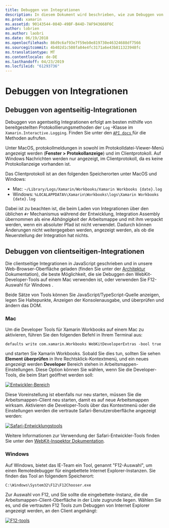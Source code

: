 ```yaml
---
title: Debuggen von Integrationen
description: In diesem Dokument wird beschrieben, wie zum Debuggen von Xamarin Workbooks-Integrationen, sowohl agentseitig als auch die clientseitige unter Windows und Mac.
ms.prod: xamarin
ms.assetid: 90143544-084D-49BF-B44D-7AF943668F6C
author: lobrien
ms.author: laobri
ms.date: 06/19/2018
ms.openlocfilehash: 86d9c6af93e7f59eb0e819730e46324688df7566
ms.sourcegitcommit: 4b402d1c508fa84e4fc3171a6e43b811323948fc
ms.translationtype: MT
ms.contentlocale: de-DE
ms.lasthandoff: 04/23/2019
ms.locfileid: "61293736"
---
```

# <a name="debugging-integrations"></a>Debuggen von Integrationen

## <a name="debugging-agent-side-integrations"></a>Debuggen von agentseitig-Integrationen

Debuggen von agentseitig Integrationen erfolgt am besten mithilfe von bereitgestellten Protokollierungsmethoden der `Log` -Klasse im `Xamarin.Interactive.Logging`. Finden Sie unter den [ `API docs` ](https://developer.xamarin.com/api/type/Xamarin.Interactive.Logging.Log/) für die Methoden aufrufen.

Unter MacOS, protokollmeldungen in sowohl im Protokolldatei-Viewer-Menü angezeigt werden (**Fenster > Protokollanzeige**) und im Clientprotokoll. Auf Windows Nachrichten werden nur angezeigt, im Clientprotokoll, da es keine Protokollanzeige vorhanden ist.

Das Clientprotokoll ist an den folgenden Speicherorten unter MacOS und Windows:

- Mac: `~/Library/Logs/Xamarin/Workbooks/Xamarin Workbooks {date}.log`
- Windows: `%LOCALAPPDATA%\Xamarin\Workbooks\logs\Xamarin Workbooks {date}.log`

Dabei ist zu beachten ist, die beim Laden von Integrationen über den üblichen `#r` Mechanismus während der Entwicklung, Integration Assembly übernommen als eine _Abhängigkeit_ der Arbeitsmappe und mit ihm verpackt werden, wenn ein absoluter Pfad ist nicht verwendet. Dadurch können Änderungen nicht weitergegeben werden, angezeigt werden, als ob die Neuerstellung der Integration hat nichts.

## <a name="debugging-client-side-integrations"></a>Debuggen von clientseitigen-Integrationen

Die clientseitige Integrationen in JavaScript geschrieben und in unsere Web-Browser-Oberfläche geladen (finden Sie unter der [Architektur](~/tools/workbooks/sdk/architecture.md) Dokumentation), die beste Möglichkeit, die sie Debuggen den WebKit-Developer-Tools auf einem Mac verwenden ist, oder verwenden Sie F12-Auswahl für Windows .

Beide Sätze von Tools können Sie JavaScript/TypeScript-Quelle anzeigen, legen Sie Haltepunkte, Anzeigen der Konsolenausgabe, und überprüfen und ändern das DOM.

### <a name="mac"></a>Mac

Um die Developer Tools für Xamarin Workbooks auf einem Mac zu aktivieren, führen Sie den folgenden Befehl in Ihrem Terminal aus:

```shell
defaults write com.xamarin.Workbooks WebKitDeveloperExtras -bool true
```

und starten Sie Xamarin Workbooks. Sobald Sie dies tun, sollten Sie sehen **Element überprüfen** in Ihre Rechtsklick-Kontextmenü, und ein neues angezeigt werden **Developer** Bereich stehen in Arbeitsmappen-Einstellungen. Diese Option können Sie wählen, wenn Sie die Developer-Tools, die beim Start geöffnet werden soll:

[![Entwickler-Bereich](debugging-images/developer-pane-small.png)](debugging-images/developer-pane.png#lightbox)

Diese Voreinstellung ist ebenfalls nur neu starten, müssen Sie die Arbeitsmappen-Client neu starten, damit es auf neue Arbeitsmappen wirksam. Aktivieren die Developer-Tools über das Kontextmenü oder die Einstellungen werden die vertraute Safari-Benutzeroberfläche angezeigt werden:

[![Safari-Entwicklungstools](debugging-images/mac-dev-tools.png)](debugging-images/mac-dev-tools.png#lightbox)

Weitere Informationen zur Verwendung der Safari-Entwickler-Tools finden Sie unter den [WebKit-Inspektor Dokumentation][webkit-docs].

### <a name="windows"></a>Windows

Auf Windows, bietet das IE-Team ein Tool, genannt "F12-Auswahl", um einen Remotedebugger für eingebettete Internet Explorer-Instanzen. Sie finden das Tool an folgendem Speicherort:

```shell
C:\Windows\System32\F12\F12Chooser.exe
```

Zur Auswahl von F12, und Sie sollte die eingebettete-Instanz, die die Arbeitsmappen-Client-Oberfläche in der Liste zugrunde liegen. Wählen Sie es, und die vertrauten F12 Tools zum Debuggen von Internet Explorer angezeigt werden, an den Client angehängt:

[![F12-tools](debugging-images/windows-dev-tools.png)](debugging-images/windows-dev-tools.png#lightbox)

[webkit-docs]: https://trac.webkit.org/wiki/WebInspector
